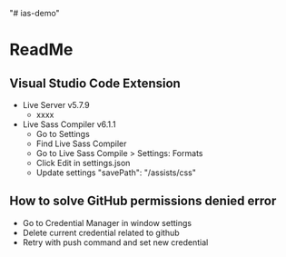 "# ias-demo" 

# ReadMe

## Visual Studio Code Extension

 - Live Server v5.7.9
	 - xxxx
 - Live Sass Compiler v6.1.1
	 - Go to Settings
	 - Find Live Sass Compiler
	 - Go to Live Sass Compile > Settings: Formats
	 - Click Edit in settings.json
	 - Update settings "savePath": "/assists/css"

## How to solve GitHub permissions denied error

 - Go to Credential Manager in window settings
 - Delete current credential related to github
 - Retry with push command and set new credential

